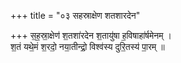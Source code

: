 +++
title = "०३ सहस्राक्षेण शतशारदेन"

+++
स॒ह॒स्रा॒क्षेण॑ श॒तशा॑रदेन श॒तायु॑षा ह॒विषाहा॑र्षमेनम् ।  
श॒तं यथे॒मं श॒रदो॒ नया॒तीन्द्रो॒ विश्व॑स्य दुरि॒तस्य॑ पा॒रम् ॥